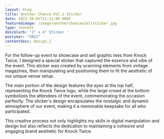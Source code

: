 ```yaml
---
layout: blog
title: Another Chance Vol.2 Sticker
date: 2022-10-01T11:11:00.000Z
featuredimage: /image/anotherchancev2altsticker.jpg
type: content
descblurb: '2" x 4" Sticker '
postyear: "2022"
contentdesc: design_1
---
```

For the follow-up event to showcase and sell graphic tees from Knock Twice, I designed a special sticker that captured the essence and vibe of the event. This sticker was created by scanning elements from vintage magazines, then manipulating and positioning them to fit the aesthetic of our unique venue setup.

The main portion of the design features the eyes at the top half, representing the Knock Twice logo, while the large crowd at the bottom symbolizes the attendees of the event, commemorating the occasion perfectly. The sticker's design encapsulates the nostalgic and dynamic atmosphere of our event, making it a memorable keepsake for all who participated.

This creative process not only highlights my skills in digital manipulation and design but also reflects the dedication to maintaining a cohesive and engaging brand aesthetic for Knock Twice.
